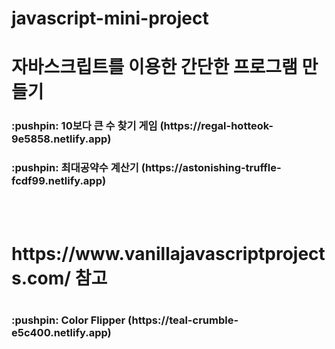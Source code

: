 # javascript-mini-project
<h1>자바스크립트를 이용한 간단한 프로그램 만들기</h1>

<h3>:pushpin: 10보다 큰 수 찾기 게임 (https://regal-hotteok-9e5858.netlify.app)</h3>

<h3>:pushpin: 최대공약수 계산기 (https://astonishing-truffle-fcdf99.netlify.app)</h3>
<br><br>

<h1><a>https://www.vanillajavascriptprojects.com/</a> 참고<h1>

<h3>:pushpin: Color Flipper (https://teal-crumble-e5c400.netlify.app)</h3>
